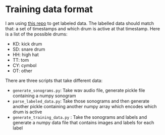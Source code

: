# Training data format
I am using [this repo](https://github.com/CarlSouthall/MDBDrums) to get labeled data. The labelled data should match that: a set of timestamps and which drum is active at that timestamp. Here is a list of the possible drums:
 - KD: kick drum
 - SD: snare drum
 - HH: high hat
 - TT: tom
 - CY: cymbol
 - OT: other


There are three scripts that take different data:
 - `generate_sonograms.py`: Take wav audio file, generate pickle file containing a numpy sonogram
 - `parse_labeled_data.py`: Take those sonograms and then generate another pickle containing another numpy array which encodes which drum is active
 - `generate_training_data.py` : Take the sonograms and labels and generate a numpy data file that contains images and labels for each label

